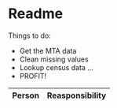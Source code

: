# Readme

Things to do:

* Get the MTA data
* Clean missing values
* Lookup census data
...
* PROFIT!

| Person | Reasponsibility|
| --- | ---|




